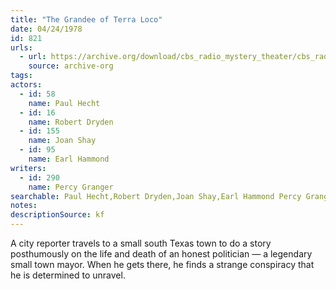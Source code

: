 ```yaml
---
title: "The Grandee of Terra Loco"
date: 04/24/1978
id: 821
urls: 
  - url: https://archive.org/download/cbs_radio_mystery_theater/cbs_radio_mystery_theater-0801-0850.zip/cbs_radio_mystery_theater-0801-0850%2Fcbsrmt_0821_the_grandee_of_terra_loco.mp3
    source: archive-org
tags: 
actors:  
  - id: 58
    name: Paul Hecht  
  - id: 16
    name: Robert Dryden  
  - id: 155
    name: Joan Shay  
  - id: 95
    name: Earl Hammond
writers:  
  - id: 290
    name: Percy Granger
searchable: Paul Hecht,Robert Dryden,Joan Shay,Earl Hammond Percy Granger
notes: 
descriptionSource: kf
---
```

A city reporter travels to a small south Texas town to do a story posthumously on the life and death of an honest politician — a legendary small town mayor. When he gets there, he finds a strange conspiracy that he is determined to unravel.